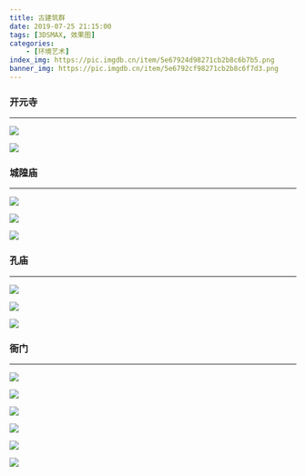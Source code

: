 ```yaml
---
title: 古建筑群
date: 2019-07-25 21:15:00
tags: [3DSMAX, 效果图]
categories: 
	- [环境艺术]
index_img: https://pic.imgdb.cn/item/5e67924d98271cb2b8c6b7b5.png
banner_img: https://pic.imgdb.cn/item/5e6792cf98271cb2b8c6f7d3.png
---
```


### 开元寺

----



![](https://pic.imgdb.cn/item/5e67919898271cb2b8c659c5.png)

![](https://pic.imgdb.cn/item/5e67924d98271cb2b8c6b7b5.png)

### 城隍庙

----

![](https://pic.imgdb.cn/item/5e67917b98271cb2b8c65054.png)

![](https://pic.imgdb.cn/item/5e6792b098271cb2b8c6e59a.png)

![](https://pic.imgdb.cn/item/5e6792cf98271cb2b8c6f7d3.png)

### 孔庙

----

![](https://pic.imgdb.cn/item/5e6791ce98271cb2b8c676be.png)

![](https://pic.imgdb.cn/item/5e67930898271cb2b8c71e07.jpg)

![](https://pic.imgdb.cn/item/5e67933298271cb2b8c7382f.jpg)

### 衙门

----

![](https://pic.imgdb.cn/item/5d9c894f451253d17858e44d.jpg)

![](https://pic.imgdb.cn/item/5d9c894f451253d17858e455.jpg)

![](https://pic.imgdb.cn/item/5d9c894f451253d17858e457.jpg)

![](https://pic.imgdb.cn/item/5d9c894f451253d17858e433.jpg)

![](https://pic.imgdb.cn/item/5d9c894f451253d17858e447.jpg)

![](https://pic.imgdb.cn/item/5d9c894f451253d17858e43d.jpg)